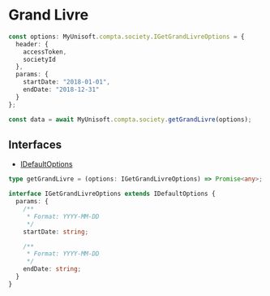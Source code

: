 # Grand Livre

```ts
const options: MyUnisoft.compta.society.IGetGrandLivreOptions = {
  header: {
    accessToken,
    societyId
  },
  params: {
    startDate: "2018-01-01",
    endDate: "2018-12-31"
  }
};

const data = await MyUnisoft.compta.society.getGrandLivre(options);
```

## Interfaces
- [IDefaultOptions](../../../interfaces/common.md)

```ts
type getGrandLivre = (options: IGetGrandLivreOptions) => Promise<any>;

interface IGetGrandLivreOptions extends IDefaultOptions {
  params: {
    /**
     * Format: YYYY-MM-DD
     */
    startDate: string;

    /**
     * Format: YYYY-MM-DD
     */
    endDate: string;
  }
}
```